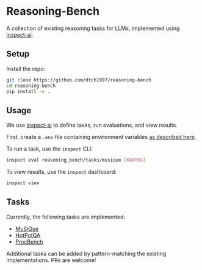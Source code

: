 # Reasoning-Bench

A collection of existing reasoning tasks for LLMs, implemented using [inspect-ai](https://github.com/UKGovernmentBEIS/inspect_ai).

## Setup

Install the repo:

```bash
git clone https://github.com/dtch1997/reasoning-bench
cd reasoning-bench
pip install -e .
```

## Usage

We use [inspect-ai](https://github.com/UKGovernmentBEIS/inspect_ai) to define tasks, run evaluations, and view results.

First, create a `.env` file containing environment variables [as described here](https://inspect.ai-safety-institute.org.uk/workflow.html#sec-workflow-configuration).

To run a task, use the `inspect` CLI:

```bash
inspect eval reasoning_bench/tasks/musique [KWARGS]
```

To view results, use the `inspect` dashboard:

```bash
inspect view
```

## Tasks

Currently, the following tasks are implemented:

- [MuSiQue](reasoning_bench/tasks/musique/README.md)
- [HotPotQA](reasoning_bench/tasks/hotpot_qa/README.md)
- [ProcBench](reasoning_bench/tasks/procbench/README.md)

Additional tasks can be added by pattern-matching the existing implementations.
PRs are welcome!
